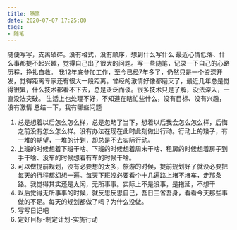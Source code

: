 ```yaml
---
title: 随笔
date: 2020-07-07 17:25:00
tags:
- 随笔
---
```


随便写写，支离破碎。没有格式，没有顺序，想到什么写什么
最近心情低落、什么事都提不起兴趣，觉得自己出了很大的问题。写一些随笔，记录一下自己的心路历程，挣扎自救。
我12年底参加工作，至今已经7年多了，仍然只是一个资深开发，觉得距离专家还有很大一段距离。曾经的激情好像都磨灭了，最近几年总是觉得很累，什么技术都看不下去，总是泛泛而谈。很多技术只是了解，没法深入，一直没法突破。
生活上也处理不好，不知道在瞎忙些什么，没有目标、没有兴趣，没有激情
总结一下，我有哪些问题
1. 总是想着以后怎么怎么样，总是忽略了当下，想着以后我会怎么怎么样，后悔之前没有怎么怎么样。没有办法在现在此时此刻做出行动。行动上的矮子，有一堆的期望，一堆的计划，却总是不去实际行动。
2. 上班的时候想着下班干啥、下班的时候想着周末干啥、租房的时候想着房子到手干啥、没车的时候想着有车的时候干啥。
3. 可以做提前规划，没有必要想的太多，旅游的时候，提前规划好了就没必要把每天的行程都幻想一遍。每天下班没必要看个十几遍路上堵不堵车，走那条路。我觉得其实还是太闲，无所事事。实际上不是没事，是拖延，不想干
4. 以后觉得无所事事的时候，就反思反思自己，吾日三省吾身，看看今天那些事做的不足。每天的规划都做了吗？为什么没做。
5. 写写日记吧
6. 定好目标-制定计划-实施行动